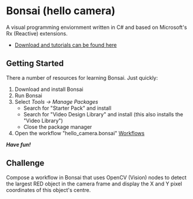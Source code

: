 # Bonsai (hello camera)
A visual programming enviornment written in C# and based on Microsoft's Rx (Reactive) extensions.
  * [Download and tutorials can be found here](http://bonsai-rx.org/)

## Getting Started
There a number of resources for learning Bonsai. Just quickly:
1. Download and install Bonsai
2. Run Bonsai
3. Select *Tools -> Manage Packages*
	* Search for "Starter Pack" and install
	* Search for "Video Design Library" and install (this also installs the "Video Library")
	* Close the package manager
4. Open the workflow "hello_camera.bonsai" [Workflows](hello_camera/)

***Have fun!***

## Challenge
Compose a workflow in Bonsai that uses OpenCV (Vision) nodes to detect the largest RED object in the camera frame and display the X and Y pixel coordinates of this object's centre.
